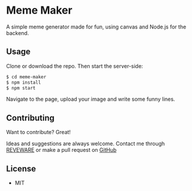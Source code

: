 # Meme Maker
A simple meme generator made for fun, using canvas and Node.js for the backend.

## Usage
Clone or download the repo.
Then start the server-side:
```sh
$ cd meme-maker
$ npm install
$ npm start
```
Navigate to the page, upload your image and write some funny lines.

## Contributing
Want to contribute? Great!

Ideas and suggestions are always welcome. Contact me through [REVEWARE] or make a pull request on [GitHub]

## License
- MIT


   [github]: <https://github.com/rrriki/meme-maker>
   [reveware]: <http://reveware.com>
